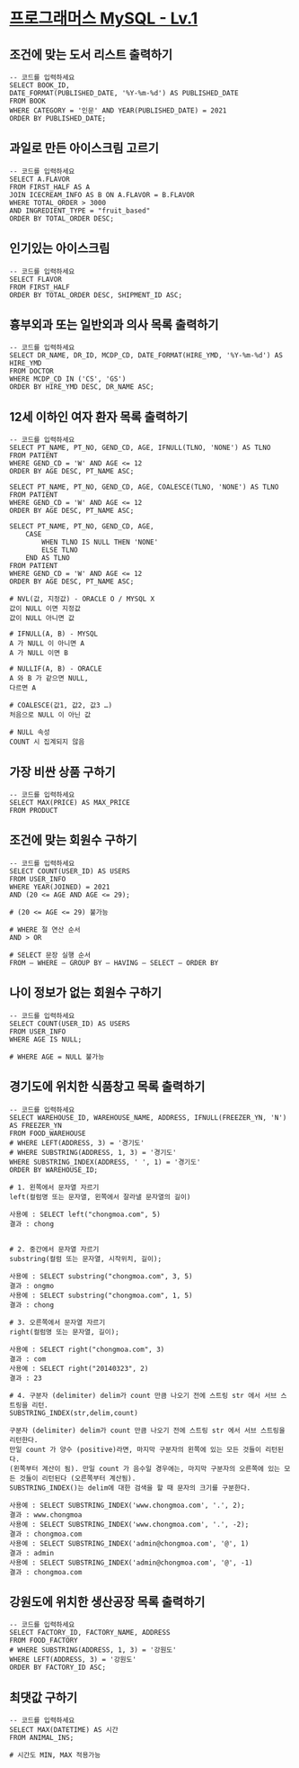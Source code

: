# [프로그래머스 MySQL - Lv.1](https://school.programmers.co.kr/learn/challenges?order=recent&page=1&levels=0%2C1&languages=mysql)



## 조건에 맞는 도서 리스트 출력하기

```mysql
-- 코드를 입력하세요
SELECT BOOK_ID, 
DATE_FORMAT(PUBLISHED_DATE, '%Y-%m-%d') AS PUBLISHED_DATE
FROM BOOK
WHERE CATEGORY = '인문' AND YEAR(PUBLISHED_DATE) = 2021
ORDER BY PUBLISHED_DATE;
```



## 과일로 만든 아이스크림 고르기

```mysql
-- 코드를 입력하세요
SELECT A.FLAVOR
FROM FIRST_HALF AS A
JOIN ICECREAM_INFO AS B ON A.FLAVOR = B.FLAVOR
WHERE TOTAL_ORDER > 3000
AND INGREDIENT_TYPE = "fruit_based"
ORDER BY TOTAL_ORDER DESC;
```



## 인기있는 아이스크림

```mysql
-- 코드를 입력하세요
SELECT FLAVOR
FROM FIRST_HALF
ORDER BY TOTAL_ORDER DESC, SHIPMENT_ID ASC;
```



## 흉부외과 또는 일반외과 의사 목록 출력하기

```mysql
-- 코드를 입력하세요
SELECT DR_NAME, DR_ID, MCDP_CD, DATE_FORMAT(HIRE_YMD, '%Y-%m-%d') AS HIRE_YMD
FROM DOCTOR
WHERE MCDP_CD IN ('CS', 'GS')
ORDER BY HIRE_YMD DESC, DR_NAME ASC;	
```



## 12세 이하인 여자 환자 목록 출력하기

```mysql
-- 코드를 입력하세요
SELECT PT_NAME, PT_NO, GEND_CD, AGE, IFNULL(TLNO, 'NONE') AS TLNO
FROM PATIENT
WHERE GEND_CD = 'W' AND AGE <= 12
ORDER BY AGE DESC, PT_NAME ASC;

SELECT PT_NAME, PT_NO, GEND_CD, AGE, COALESCE(TLNO, 'NONE') AS TLNO
FROM PATIENT
WHERE GEND_CD = 'W' AND AGE <= 12
ORDER BY AGE DESC, PT_NAME ASC;

SELECT PT_NAME, PT_NO, GEND_CD, AGE,
	CASE 
		WHEN TLNO IS NULL THEN 'NONE'
		ELSE TLNO
	END AS TLNO
FROM PATIENT
WHERE GEND_CD = 'W' AND AGE <= 12
ORDER BY AGE DESC, PT_NAME ASC;
```

```mysql
# NVL(값, 지정값) - ORACLE O / MYSQL X
값이 NULL 이면 지정값
값이 NULL 아니면 값

# IFNULL(A, B) - MYSQL
A 가 NULL 이 아니면 A
A 가 NULL 이면 B

# NULLIF(A, B) - ORACLE
A 와 B 가 같으면 NULL,
다르면 A

# COALESCE(값1, 값2, 값3 …)
처음으로 NULL 이 아닌 값

# NULL 속성
COUNT 시 집계되지 않음
```



## 가장 비싼 상품 구하기

```mysql
-- 코드를 입력하세요
SELECT MAX(PRICE) AS MAX_PRICE
FROM PRODUCT
```



## 조건에 맞는 회원수 구하기

```mysql
-- 코드를 입력하세요
SELECT COUNT(USER_ID) AS USERS
FROM USER_INFO
WHERE YEAR(JOINED) = 2021
AND (20 <= AGE AND AGE <= 29);

# (20 <= AGE <= 29) 불가능

# WHERE 절 연산 순서
AND > OR

# SELECT 문장 실행 순서
FROM – WHERE – GROUP BY – HAVING – SELECT – ORDER BY
```



## 나이 정보가 없는 회원수 구하기

```MYSQL
-- 코드를 입력하세요
SELECT COUNT(USER_ID) AS USERS
FROM USER_INFO
WHERE AGE IS NULL;

# WHERE AGE = NULL 불가능	
```



## 경기도에 위치한 식품창고 목록 출력하기

```mysql
-- 코드를 입력하세요
SELECT WAREHOUSE_ID, WAREHOUSE_NAME, ADDRESS, IFNULL(FREEZER_YN, 'N') AS FREEZER_YN
FROM FOOD_WAREHOUSE
# WHERE LEFT(ADDRESS, 3) = '경기도'
# WHERE SUBSTRING(ADDRESS, 1, 3) = '경기도'
WHERE SUBSTRING_INDEX(ADDRESS, ' ', 1) = '경기도'
ORDER BY WAREHOUSE_ID;

# 1. 왼쪽에서 문자열 자르기
left(컬럼명 또는 문자열, 왼쪽에서 잘라낼 문자열의 길이)

사용예 : SELECT left("chongmoa.com", 5)
결과 : chong


# 2. 중간에서 문자열 자르기
substring(컬럼 또는 문자열, 시작위치, 길이);

사용예 : SELECT substring("chongmoa.com", 3, 5)
결과 : ongmo
사용예 : SELECT substring("chongmoa.com", 1, 5)
결과 : chong

# 3. 오른쪽에서 문자열 자르기
right(컬럼명 또는 문자열, 길이);

사용예 : SELECT right("chongmoa.com", 3)
결과 : com
사용예 : SELECT right("20140323", 2)
결과 : 23

# 4. 구분자 (delimiter) delim가 count 만큼 나오기 전에 스트링 str 에서 서브 스트링을 리턴.
SUBSTRING_INDEX(str,delim,count)

구분자 (delimiter) delim가 count 만큼 나오기 전에 스트링 str 에서 서브 스트링을 리턴한다.
만일 count 가 양수 (positive)라면, 마지막 구분자의 왼쪽에 있는 모든 것들이 리턴된다.
(왼쪽부터 계산이 됨). 만일 count 가 음수일 경우에는, 마지막 구분자의 오른쪽에 있는 모든 것들이 리턴된다 (오른쪽부터 계산됨).
SUBSTRING_INDEX()는 delim에 대한 검색을 할 때 문자의 크기를 구분한다.
 
사용예 : SELECT SUBSTRING_INDEX('www.chongmoa.com', '.', 2);
결과 : www.chongmoa
사용예 : SELECT SUBSTRING_INDEX('www.chongmoa.com', '.', -2);
결과 : chongmoa.com
사용예 : SELECT SUBSTRING_INDEX('admin@chongmoa.com', '@', 1)
결과 : admin
사용예 : SELECT SUBSTRING_INDEX('admin@chongmoa.com', '@', -1)
결과 : chongmoa.com
```



## 강원도에 위치한 생산공장 목록 출력하기

```mysql
-- 코드를 입력하세요
SELECT FACTORY_ID, FACTORY_NAME, ADDRESS
FROM FOOD_FACTORY
# WHERE SUBSTRING(ADDRESS, 1, 3) = '강원도'
WHERE LEFT(ADDRESS, 3) = '강원도'
ORDER BY FACTORY_ID ASC;
```



## **최댓값 구하기**

```MYSQL
-- 코드를 입력하세요
SELECT MAX(DATETIME) AS 시간
FROM ANIMAL_INS;

# 시간도 MIN, MAX 적용가능
```

















































